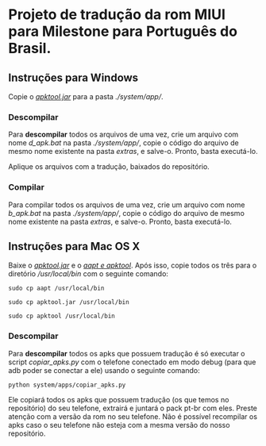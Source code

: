 Projeto de tradução da rom MIUI para Milestone para Português do Brasil.
==============================================================

Instruções para Windows
-----------------------

Copie o [*apktool.jar*](http://code.google.com/p/android-apktool/downloads/detail?name=apktool-1.3.1.tar.bz2&can=1&q=) para a pasta *./system/app/*.

### Descompilar ###

Para **descompilar** todos os arquivos de uma vez, crie um arquivo com nome *d_apk.bat* na  pasta *./system/app/*, copie o código do arquivo de mesmo nome existente na pasta *extras*, e salve-o.
Pronto, basta executá-lo.


Aplique os arquivos com a tradução, baixados do repositório.

### Compilar ###

Para compilar todos os arquivos de uma vez, crie um arquivo com nome *b_apk.bat* na  pasta *./system/app/*, copie o código do arquivo de mesmo nome existente na pasta *extras*, e salve-o.
Pronto, basta executá-lo.

Instruções para Mac OS X
-------------------------

Baixe o [*apktool.jar*](http://android-apktool.googlecode.com/files/apktool1.4.1.tar.bz2) e o 
[*aapt e apktool*](http://android-apktool.googlecode.com/files/apktool-install-macosx-r04-brut1.tar.bz2). Após isso,
copie todos os três para o diretório */usr/local/bin* com o seguinte comando:

`sudo cp aapt /usr/local/bin`

`sudo cp apktool.jar /usr/local/bin`

`sudo cp apktool /usr/local/bin`

### Descompilar ###

Para **descompilar** todos os apks que possuem tradução é só executar o script *copiar_apks.py* com o telefone conectado em modo debug
(para que adb poder se conectar a ele) usando o seguinte comando:

`python system/apps/copiar_apks.py`

Ele copiará todos os apks que possuem tradução (os que temos no repositório) do seu telefone, extrairá e juntará o pack pt-br com eles.
Preste atenção com a versão da rom no seu telefone. Não é possível recompilar os apks caso o seu telefone não esteja com a mesma versão
do nosso repositório.

